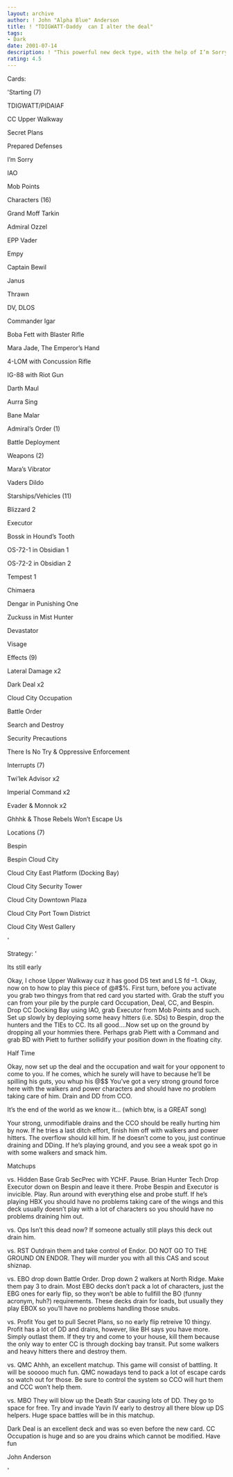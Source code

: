 ```yaml
---
layout: archive
author: ! John "Alpha Blue" Anderson
title: ! "TDIGWATT-Daddy  can I alter the deal"
tags:
- Dark
date: 2001-07-14
description: ! "This powerful new deck type, with the help of I’m Sorry, destroys your opponent through Cloud City Occupation and huge, unmodifiable force drains."
rating: 4.5
---
```

Cards: 

'Starting (7)


TDIGWATT/PIDAIAF

CC Upper Walkway

Secret Plans

Prepared Defenses

I&#8217;m Sorry

IAO

Mob Points


Characters (16)


Grand Moff Tarkin

Admiral Ozzel

EPP Vader

Empy

Captain Bewil

Janus

Thrawn

DV, DLOS

Commander Igar

Boba Fett with Blaster Rifle

Mara Jade, The Emperor&#8217;s Hand

4-LOM with Concussion Rifle

IG-88 with Riot Gun

Darth Maul

Aurra Sing

Bane Malar


Admiral&#8217;s Order (1)


Battle Deployment


Weapons (2)


Mara&#8217;s Vibrator

Vaders Dildo


Starships/Vehicles (11)


Blizzard 2

Executor

Bossk in Hound&#8217;s Tooth

OS-72-1 in Obsidian 1

OS-72-2 in Obsidian 2

Tempest 1

Chimaera

Dengar in Punishing One

Zuckuss in Mist Hunter

Devastator

Visage



Effects (9)


Lateral Damage x2

Dark Deal x2

Cloud City Occupation

Battle Order

Search and Destroy

Security Precautions

There Is No Try & Oppressive Enforcement


Interrupts (7)


Twi&#8217;lek Advisor x2

Imperial Command x2

Evader & Monnok x2

Ghhhk & Those Rebels Won&#8217;t Escape Us


Locations (7)


Bespin

Bespin Cloud City

Cloud City East Platform (Docking Bay)

Cloud City Security Tower

Cloud City Downtown Plaza

Cloud City Port Town District

Cloud City West Gallery

'

Strategy: '

Its still early


Okay, I chose Upper Walkway cuz it has good DS text and LS fd –1. Okay, now on to how to play this piece of @#$%.  First turn, before you activate you grab two thingys from that red card you started with. Grab the stuff you can from your pile by the purple card Occupation, Deal, CC, and Bespin.  Drop CC Docking Bay using IAO, grab Executor from Mob Points and such. Set up slowly by deploying some heavy hitters (i.e. SDs) to Bespin, drop the hunters and the TIEs to CC. Its all good….Now set up on the ground by dropping all your hommies there. Perhaps grab Piett with a Command and grab BD with Piett to further sollidify your position down in the floating city.


Half Time


Okay, now set up the deal and the occupation and wait for your opponent to come to you. If he comes, which he surely will have to because he’ll be spilling his guts, you whup his @$$ You’ve got a very strong ground force here with the walkers and power characters and should have no problem taking care of him. Drain and DD from CCO. 


It’s the end of the world as we know it… (which btw, is a GREAT song)


Your strong, unmodifiable drains and the CCO should be really hurting him by now. If he tries a last ditch effort, finish him off with walkers and power hitters. The overflow should kill him. If he doesn’t come to you, just continue draining and DDing.  If he’s playing ground, and you see a weak spot go in with some walkers and smack him. 


Matchups


vs. Hidden Base Grab SecPrec with YCHF. Pause. Brian Hunter Tech Drop Executor down on Bespin and leave it there. Probe Bespin and Executor is invicible. Play. Run around with everything else and probe stuff. If he’s playing HBX you should have no problems taking care of the wings and this deck usually doesn’t play with a lot of characters so you should have no problems draining him out.


vs.  Ops Isn’t this dead now? If someone actually still plays this deck out drain him.


vs. RST Outdrain them and take control of Endor. DO NOT GO TO THE GROUND ON ENDOR. They will murder you with all this CAS and scout shiznap.


vs. EBO drop down Battle Order. Drop down 2 walkers at North Ridge. Make them pay 3 to drain. Most EBO decks don’t pack a lot of characters, just the EBG ones for early flip, so they won’t be able to fullfill the BO (funny acronym, huh?) requirements. These decks drain for loads, but usually they play EBOX so you’ll have no problems handling those snubs.


vs. Profit You get to pull Secret Plans, so no early flip retreive 10 thingy. Profit has a lot of DD and drains, however, like BH says you have more. Simply outlast them. If they try and come to your house, kill them because the only way to enter CC is through docking bay transit. Put some walkers and heavy hitters there and destroy them.


vs. QMC Ahhh, an excellent matchup. This game will consist of battling. It will be sooooo much fun. QMC nowadays tend to pack a lot of escape cards so watch out for those. Be sure to control the system so CCO will hurt them and CCC won’t help them.


vs. MBO They will blow up the Death Star causing lots of DD. They go to space for free. Try and invade Yavin IV early to destroy all there blow up DS helpers. Huge space battles will be in this matchup. 


Dark Deal is an excellent deck and was so even before the new card. CC Occupation is huge and so are you drains which cannot be modified. Have fun


John Anderson

'